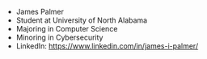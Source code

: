 - James Palmer
- Student at University of North Alabama
- Majoring in Computer Science
- Minoring in Cybersecurity
- LinkedIn: https://www.linkedin.com/in/james-i-palmer/

<!---
J-I-Palmer/J-I-Palmer is a ✨ special ✨ repository because its `README.md` (this file) appears on your GitHub profile.
You can click the Preview link to take a look at your changes.
--->
